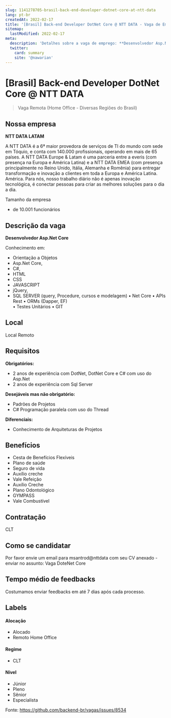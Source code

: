 ```yaml
---
slug: 1141278705-brasil-back-end-developer-dotnet-core-at-ntt-data
lang: pt-br
createdAt: 2022-02-17
title: '[Brasil] Back-end Developer DotNet Core @ NTT DATA - Vaga de Emprego'
sitemap:
  lastModified: 2022-02-17
meta:
  description: 'Detalhes sobre a vaga de emprego: **Desenvolvedor Asp.Net Core** Conhecimento em: - Orientação a Objetos - Asp.Net Core, - C#, - HTML - CSS - JAVASCRIPT - jQuery, - SQL SERVER (query, Procedure, cursos e modelagem) • Net Core • APIs Rest • ORMs (Dapper, EF)  • Testes Unitários • GIT'
  twitter:
    card: summary
    site: '@nawarian'
---
```


# [Brasil] Back-end Developer DotNet Core @ NTT DATA

<!--
==================================================
Caso a vaga for remoto durante a pandemia informar no texto "Remoto durante o covid"
==================================================
-->
<!-- 
==================================================
POR FAVOR, SÓ POSTE SE A VAGA FOR PARA BACK-END!

Não faça distinção de gênero no título da vaga.

Use: "Back-End Developer" ao invés de 
"Desenvolvedor Back-End" \o/

Exemplo: `[São Paulo] Back-End Developer @ NOME DA EMPRESA`
==================================================
-->
<!--
==================================================
Caso a vaga for remoto durante a pandemia deixar a linha abaixo
==================================================
-->
> Vaga Remota (Home Office - Diversas Regiões do Brasil)

## Nossa empresa

**NTT DATA LATAM**

A NTT DATA é a 6ª maior provedora de serviços de TI do mundo com sede em Tóquio, e conta com 140.000 profissionais, operando em mais de 65 países. A NTT DATA Europe & Latam é uma parceria entre a everis (com presença na Europa e América Latina) e a NTT DATA EMEA (com presença principalmente no Reino Unido, Itália, Alemanha e Romênia) para entregar transformação e inovação a clientes em toda a Europa e América Latina. América. Para nós, nosso trabalho diário não é apenas inovação tecnológica, é conectar pessoas para criar as melhores soluções para o dia a dia.

Tamanho da empresa
+ de 10.001 funcionários

## Descrição da vaga
**Desenvolvedor Asp.Net Core**

Conhecimento em:

- Orientação a Objetos
-  Asp.Net Core,
-  C#, 
-  HTML 
- CSS
- JAVASCRIPT
- jQuery, 
- SQL SERVER (query, Procedure, cursos e modelagem) 
•  Net Core 
• APIs Rest 
• ORMs (Dapper, EF)  
• Testes Unitários 
• GIT   

## Local

Local Remoto

## Requisitos

**Obrigatórios:**
- 2 anos de experiência com DotNet, DotNet Core e C# com uso do Asp.Net
- 2 anos de experiência com Sql Server

**Desejáveis mas não obrigatório:**
- Padrões de Projetos
- C# Programação paralela com uso do Thread

**Diferenciais:**
- Conhecimento de Arquiteturas de Projetos

## Benefícios

- Cesta de Benefícios Flexíveis
- Plano de saúde
- Seguro de vida 
- Auxílio creche 
- Vale Refeição 
- Auxílio Creche   
- Plano Odontológico 
- GYMPASS 
- Vale Combustível  


## Contratação

CLT 

## Como se candidatar

Por favor envie um email para msantrod@nttdata com seu CV anexado - enviar no assunto: Vaga DoteNet Core

## Tempo médio de feedbacks

Costumamos enviar feedbacks em até 7 dias após cada processo. 

## Labels
<!-- retire os labels que não fazem sentido à vaga -->

#### Alocação
- Alocado
- Remoto Home Office

#### Regime
- CLT 

#### Nível
- Júnior
- Pleno
- Sênior
- Especialista




Fonte: https://github.com/backend-br/vagas/issues/8534